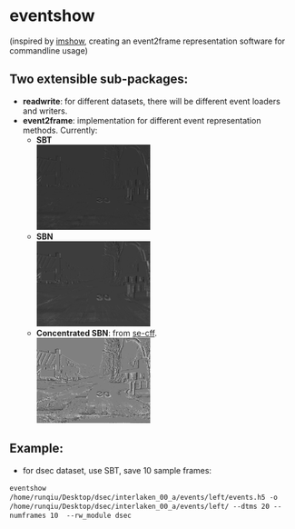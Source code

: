 # eventshow
(inspired by [imshow](https://github.com/wkentaro/imshow), creating an event2frame representation software for commandline usage)

## Two extensible sub-packages:
- **readwrite**: for different datasets, there will be different event loaders and writers.
- **event2frame**: implementation for different event representation methods. Currently:
    - **SBT**
      <div align="left">
      <img src="https://github.com/RunqiuBao/eventshow/blob/main/.readme/sbt.png" width="200", height="150">
      </div>
    - **SBN**
      <div align="left">
      <img src="https://github.com/RunqiuBao/eventshow/blob/main/.readme/sbn.png" width="200", height="150">
      </div>
    - **Concentrated SBN**: from [se-cff](https://github.com/yonseivnl/se-cff).
      <div align="left">
      <img src="https://github.com/RunqiuBao/eventshow/blob/main/.readme/concentrate.png" width="200", height="150">
      </div>

## Example:
- for dsec dataset, use SBT, save 10 sample frames:
```
eventshow /home/runqiu/Desktop/dsec/interlaken_00_a/events/left/events.h5 -o /home/runqiu/Desktop/dsec/interlaken_00_a/events/left/ --dtms 20 --numframes 10  --rw_module dsec
```
